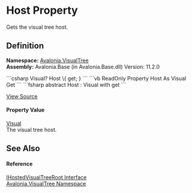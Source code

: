 # Host Property


Gets the visual tree host.



## Definition
**Namespace:** <a href="N_Avalonia_VisualTree">Avalonia.VisualTree</a>  
**Assembly:** Avalonia.Base (in Avalonia.Base.dll) Version: 11.2.0

<Tabs groupId="api-code-preview">
<TabItem value="csharp" label="C#">
```csharp
Visual? Host \{ get; }
```
</TabItem>
<TabItem value="vb" label="VB">
```vb
ReadOnly Property Host As Visual
	Get
```
</TabItem>
<TabItem value="fsharp" label="F#">
```fsharp
abstract Host : Visual with get
```
</TabItem>
</Tabs>



<a href="https://github.com/AvaloniaUI/Avalonia/tree/master/src/Avalonia.Base/VisualTree/IHostedVisualTreeRoot.cs" title="View the source code">View Source</a>



#### Property Value
<a href="T_Avalonia_Visual">Visual</a>  
The visual tree host.

## See Also


#### Reference
<a href="T_Avalonia_VisualTree_IHostedVisualTreeRoot">IHostedVisualTreeRoot Interface</a>  
<a href="N_Avalonia_VisualTree">Avalonia.VisualTree Namespace</a>  
